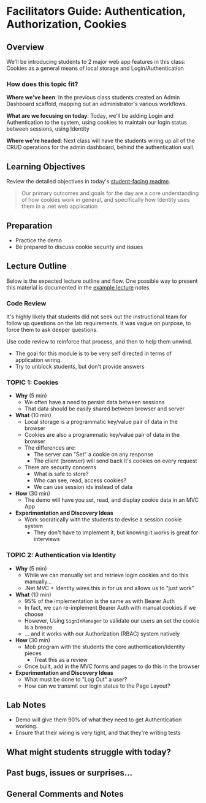 # Facilitators Guide:  Authentication, Authorization, Cookies

## Overview

We'll be introducing students to 2 major web app features in this class: Cookies as a general means of local storage and Login/Authentication

### How does this topic fit?

**Where we've been**:
In the previous class students created an Admin Dashboard scaffold, mapping out an administrator's various workflows.

**What are we focusing on today**:
Today, we'll be adding Login and Authentication to the system, using cookies to maintain our login status between sessions, using Identity

**Where we're headed**:
Next class will have the students wiring up all of the CRUD operations for the admin dashboard, behind the authentication wall.

## Learning Objectives

Review the detailed objectives in today's [student-facing readme](../README.md).

> Our primary outcomes and goals for the day are a core understanding of how cookies work in general, and specifically how Identity uses them in a .net web application

## Preparation

- Practice the demo
- Be prepared to discuss cookie security and issues

## Lecture Outline

Below is the expected lecture outline and flow. One possible way to present this material is documented in the [example lecture](../LECTURE-NOTES.md) notes.

### Code Review

It's highly likely that students did not seek out the instructional team for follow up questions on the lab requirements. It was vague on purpose, to force them to ask deeper questions.

Use code review to reinforce that process, and then to help them unwind.

- The goal for this module is to be very self directed in terms of application wiring.
- Try to unblock students, but don't provide answers


### TOPIC 1: Cookies

- **Why** (5 min)
  - We often have a need to persist data between sessions
  - That data should be easily shared between browser and server
- **What** (10 min)
  - Local storage is a programmatic key/value pair of data in the browser
  - Cookies are also a programmatic key/value pair of data in the browser
  - The differences are:
    - The server can "Set" a cookie on any response
    - The client (browser) will send back it's cookies on every request
  - There are security concerns
    - What is safe to store?
    - Who can see, read, access cookies?
    - We can use session ids instead of data
- **How** (30 min)
  - The demo will have you set, read, and display cookie data in an MVC App
- **Experimentation and Discovery Ideas**
  - Work socratically with the students to devise a session cookie system
    - They don't have to implement it, but knowing it works is great for interviews

### TOPIC 2: Authentication via Identity

- **Why** (5 min)
  - While we can manually set and retrieve login cookies and do this manually...
  - .Net MVC + Identity wires this in for us and allows us to "just work"
- **What** (10 min)
  - 95% of the implementation is the same as with Bearer Auth
  - In fact, we can re-implement Bearer Auth with manual cookies if we choose
  - However, Using `SignInManager` to validate our users an set the cookie is a breeze
  - ... and it works with our Authorization (RBAC) system natively
- **How** (30 min)
  - Mob program with the students the core authentication/Identity pieces
    - Treat this as a review
  - Once built, add in the MVC forms and pages to do this in the browser
- **Experimentation and Discovery Ideas**
  - What must be done to "Log Out" a user?
  - How can we transmit our login status to the Page Layout?

## Lab Notes

- Demo will give them 90% of what they need to get Authentication working.
- Ensure that their wiring is very tight, and that they're writing tests

## What might students struggle with today?

## Past bugs, issues or surprises...

## General Comments and Notes
